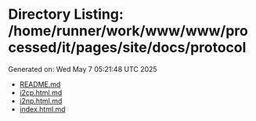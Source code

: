 # Directory Listing: /home/runner/work/www/www/processed/it/pages/site/docs/protocol
Generated on: Wed May  7 05:21:48 UTC 2025

- [README.md](README.md)
- [i2cp.html.md](i2cp.html.md)
- [i2np.html.md](i2np.html.md)
- [index.html.md](index.html.md)
